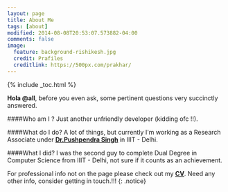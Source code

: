 ```yaml
---
layout: page
title: About Me
tags: [about]
modified: 2014-08-08T20:53:07.573882-04:00
comments: false
image:
  feature: background-rishikesh.jpg
  credit: Prafiles
  creditlink: https://500px.com/prakhar/
---
```


{% include _toc.html %}


**Hola @all**, before you even ask, some pertinent questions very succinctly answered.


####Who am I ?
Just another unfriendly developer (kidding ofc !!). 

####What do I do?
A lot of things, but currently I'm working as a Research Associate under **[Dr.Pushpendra Singh](https://www.iiitd.edu.in/~pushpendra/)** in IIIT - Delhi.

####What I did?
I was the second guy to complete Dual Degree in Computer Science from IIIT - Delhi, not sure if it counts as an achievement.

For professional info not on the page please check out my **[CV](https://db.tt/j0tinWrM)**.
Need any other info, consider getting in touch.!!!
{: .notice}
